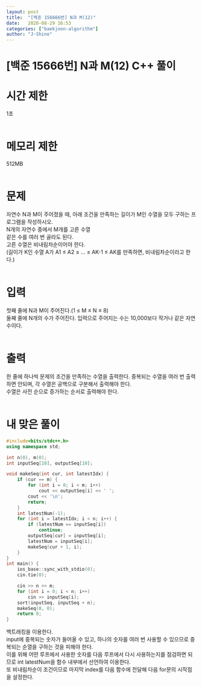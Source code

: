 ```yaml
---
layout: post
title:  "[백준 156666번] N과 M(12)"
date:   2020-08-29 16:53    
categories: ["baekjoon-algorithm"]
author: "J-Shine"
---
```

# \[백준 15666번] N과 M(12) C++ 풀이
# 시간 제한
1초<br><br>

# 메모리 제한
512MB<br><br>

# 문제  
자연수 N과 M이 주어졌을 때, 아래 조건을 만족하는 길이가 M인 수열을 모두 구하는 프로그램을 작성하시오.<br>
N개의 자연수 중에서 M개를 고른 수열<br>
같은 수를 여러 번 골라도 된다.<br>
고른 수열은 비내림차순이어야 한다.<br>
(길이가 K인 수열 A가 A1 ≤ A2 ≤ ... ≤ AK-1 ≤ AK를 만족하면, 비내림차순이라고 한다.)<br><br>

# 입력  
첫째 줄에 N과 M이 주어진다.(1 ≤ M ≤ N ≤ 8)<br>
둘째 줄에 N개의 수가 주어진다. 입력으로 주어지는 수는 10,000보다 작거나 같은 자연수이다.<br><br>

# 출력  
한 줄에 하나씩 문제의 조건을 만족하는 수열을 출력한다. 중복되는 수열을 여러 번 출력하면 안되며, 각 수열은 공백으로 구분해서 출력해야 한다.<br>
수열은 사전 순으로 증가하는 순서로 출력해야 한다.<br><br>

# 내 맞은 풀이

```c++
#include<bits/stdc++.h>
using namespace std;

int n(0), m(0);
int inputSeq[10], outputSeq[10];

void makeSeq(int cur, int latestIdx) {
	if (cur == m) {
		for (int i = 0; i < m; i++)
			cout << outputSeq[i] << ' ';
		cout << '\n';
		return;
	}
	int latestNum(-1);
	for (int i = latestIdx; i < n; i++) {
		if (latestNum == inputSeq[i])
			continue;
		outputSeq[cur] = inputSeq[i];
		latestNum = inputSeq[i];
		makeSeq(cur + 1, i);
	}
}
int main() {
	ios_base::sync_with_stdio(0);
	cin.tie(0);

	cin >> n >> m;
	for (int i = 0; i < n; i++)
		cin >> inputSeq[i];
	sort(inputSeq, inputSeq + n);
	makeSeq(0, 0);
	return 0;
}
```
백트래킹을 이용한다.<br>
input에 중복되는 숫자가 들어올 수 있고, 하나의 숫자를 여러 번 사용할 수 있으므로 중복되는 순열을 구하는 것을 피해야 한다.<br>
이를 위해 어떤 루프에서 사용한 숫자를 다음 루프에서 다시 사용하는지를 점검하면 되므로 int latestNum을 함수 내부에서 선언하여 이용한다.<br>
또 비내림차순이 조건이므로 마지막 index를 다음 함수에 전달해 다음 for문의 시작점을 설정한다.<br><br>


